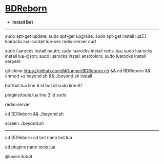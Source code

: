 # [BDReborn](http://uciran.ir)
* **Install Bot**

***************************************************
sudo apt-get update; sudo apt-get upgrade; sudo apt-get install lua5.1 luarocks lua-socket lua-sec redis-server curl

sudo luarocks install oauth; sudo luarocks install redis-lua; sudo luarocks install lua-cjson; sudo luarocks install ansicolors; sudo luarocks install serpent

git clone https://github.com/MGunner/BDReborn.git && cd BDReborn && chmod +x beyond.sh && ./beyond.sh install

bot/bot.lua line 4 id bot id sudo line 87

plugins/tools.lua  line 2 id sudo

redis-server

cd BDReborn && ./beyond.sh

screen ./beyond.sh

***********************
cd BDReborn
cd bot
nano bot.lua

cd plugins
nano tools.lua

@userinfobot
